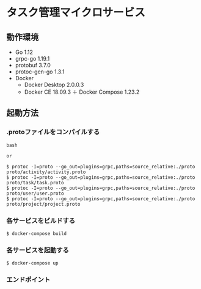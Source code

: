 # タスク管理マイクロサービス

## 動作環境
- Go 1.12
- grpc-go 1.19.1
- protobuf 3.7.0
- protoc-gen-go 1.3.1
- Docker
  - Docker Desktop 2.0.0.3
  - Docker CE 18.09.3 ＋ Docker Compose 1.23.2

## 起動方法

### .protoファイルをコンパイルする

```
bash

or

$ protoc -I=proto --go_out=plugins=grpc,paths=source_relative:./proto proto/activity/activity.proto
$ protoc -I=proto --go_out=plugins=grpc,paths=source_relative:./proto proto/task/task.proto
$ protoc -I=proto --go_out=plugins=grpc,paths=source_relative:./proto proto/user/user.proto
$ protoc -I=proto --go_out=plugins=grpc,paths=source_relative:./proto proto/project/project.proto
```

### 各サービスをビルドする

```
$ docker-compose build
```

### 各サービスを起動する

```
$ docker-compose up
```

### エンドポイント
```

```
